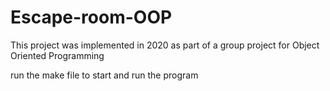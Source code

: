 # Escape-room-OOP
This project was implemented in 2020 as part of a group project for Object Oriented Programming 

run the make file to start and run the program
